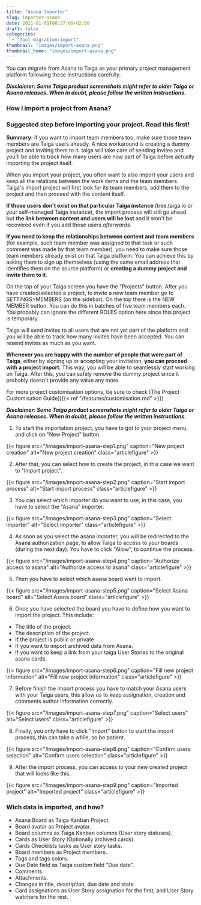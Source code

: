 ```yaml
---
title: "Asana Importer"
slug: importer-asana
date: 2021-01-01T06:27:09+02:00
draft: false
categories:
  - "Tool migration/import"
thumbnail: "images/import-asana.png"
thumbnail_home: "images/import-asana.png"
---
```


You can migrate from Asana to Taiga as your primary project management platform following these instructions carefully.

***Disclaimer: Some Taiga product screenshots might refer to older Taiga or Asana releases. When in doubt, please follow the written instructions.***

### How I import a project from Asana?

### Suggested step before importing your project. Read this first!

**Summary:** if you want to import team members too, make sure those team members are Taiga users already. A nice workaround is creating a dummy project and inviting them to it. taiga will take care of sending invites and you'll be able to track how many users are now part of Taiga before actually importing the project itself.

When you import your project, you often want to also import your users and keep all the relations between the work items and the team members. Taiga's import project will first look for its team members, add them to the project and then proceed with the content itself.

**If those users don't exist on that particular Taiga instance** (tree.taiga.io or your self-managed Taiga instance), the import process will still go ahead but **the link between content and users will be lost** and it won't be recovered even if you add those users *afterwards*.

**If you need to keep the relationships between content and team members** (for example, such team member was assigned to that task or such comment was made by that team member), you need to make sure those team members already exist on that Taiga platform. You can achieve this by asking them to sign up themselves (using the same email address that identifies them on the source platform) or **creating a dummy project and invite them to it**. 

On the top of your Taiga screen you have the "Projects" button. After you have created/selected a project, to invite a new team member go to SETTINGS>MEMBERS (on the sidebar). On the top there is the NEW MEMBER button. You can do this in batches of five team members each. You probably can ignore the different ROLES option here since this project is temporary.

Taiga will send invites to all users that are not yet part of the platform and you will be able to track how many invites have been accepted. You can resend invites as much as you want.

**Whenever you are happy with the number of people that were part of Taiga**, either by signing up or accepting your invitation, **you can proceed with a project import**. This way, you will be able to seamlessly start working on Taiga. After this, you can safely remove the dummy project since it probably doesn't provide any value any more.

For more project customisation options, be sure to check [The Project Customisation Guide]({{< ref "/features/customisation.md" >}})


***Disclaimer: Some Taiga product screenshots might refer to older Taiga or Asana releases. When in doubt, please follow the written instructions.***

1. To start the importation project, you have to got to your project menu, and
click on "New Project" button.

{{< figure src="/images/import-asana-step1.png" caption="New project creation" alt="New project creation" class="articlefigure" >}}

2. After that, you can select how to create the project, in this case we want
to "Import project".

{{< figure src="/images/import-asana-step2.png" caption="Start import process" alt="Start import process" class="articlefigure" >}}

3. You can select which importer do you want to use, in this case, you have to
select the "Asana" importer.

{{< figure src="/images/import-asana-step3.png" caption="Select importer" alt="Select importer" class="articlefigure" >}}

4. As soon as you select the asana importer, you will be redirected to the Asana
authorization page, to allow Taiga to access to your boards (during the next
day). You have to click "Allow", to continue the process.

{{< figure src="/images/import-asana-step4.png" caption="Authorize access to asana" alt="Authorize access to asana" class="articlefigure" >}}

5. Then you have to select which asana board want to import.

{{< figure src="/images/import-asana-step5.png" caption="Select Asana board" alt="Select Asana board" class="articlefigure" >}}

6. Once you have selected the board you have to define how you want to import
the project. This include:

  * The title of the project.
  * The description of the project.
  * If the project is public or private
  * If you want to import archived data from Asana.
  * If you want to keep a link from your taiga User Stories to the original asana cards.

{{< figure src="/images/import-asana-step6.png" caption="Fill new project information" alt="Fill new project information" class="articlefigure" >}}

7. Before finish the import process you have to match your Asana users with your
Taiga users, this allow us to keep assignation, creation and comments author
information correctly.

{{< figure src="/images/import-asana-step7.png" caption="Select users" alt="Select users" class="articlefigure" >}}

8. Finally, you only have to click "Import" button to start the import process,
this can take a while, so be patient.

{{< figure src="/images/import-asana-step8.png" caption="Confirm users selection" alt="Confirm users selection" class="articlefigure" >}}

9. After the import process, you can access to your new created project that
will looks like this.

{{< figure src="/images/import-asana-step9.png" caption="Imported project" alt="Imported project" class="articlefigure" >}}


### Wich data is imported, and how?

  - Asana Board as Taiga Kanban Project.
  - Board avatar as Project avatar.
  - Board columns as Taiga Kanban columns (User story statuses).
  - Cards as User Story (Optionally archived cards).
  - Cards Checklists tasks as User story tasks.
  - Board members as Project members.
  - Tags and tags colors.
  - Due Date field as Taiga custom field "Due date".
  - Comments.
  - Attachments.
  - Changes in title, description, due date and state.
  - Card assignations as User Story assignation for the first, and User Story watchers for the rest.
